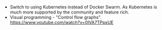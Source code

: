 - Switch to using Kubernetes instead of Docker Swarm. As Kubernetes is much more supported by the community and feature rich.
- Visual programming - "Control flow graphs". https://www.youtube.com/watch?v=0lVA7TPpxUE